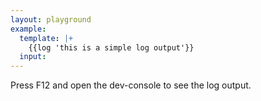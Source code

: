 ```yaml
---
layout: playground
example:
  template: |+
    {{log 'this is a simple log output'}}
  input:
---
```


Press F12 and open the dev-console to see the log output.

